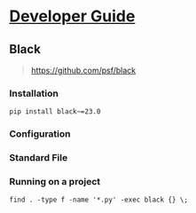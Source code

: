 # [Developer Guide](index.md)

## Black

> https://github.com/psf/black

### Installation

```
pip install black~=23.0
```

### Configuration

### Standard File

### Running on a project

```
find . -type f -name '*.py' -exec black {} \;
```

